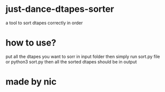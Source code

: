 # just-dance-dtapes-sorter
a tool to sort dtapes correctly in order
# how to use?
put all the dtapes you want to sorr in input folder then simply run sort.py file or python3 sort.py then all the sorted dtapes should be in output
# made by nic
